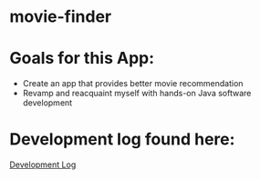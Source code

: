 # movie-finder

# Goals for this App:
- Create an app that provides better movie recommendation
- Revamp and reacquaint myself with hands-on Java software development

# Development log found here:
[Development Log](https://justinhrobbins.github.io/movie-finder/)

